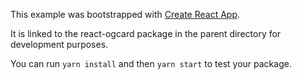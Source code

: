 This example was bootstrapped with [Create React App](https://github.com/facebook/create-react-app).

It is linked to the react-ogcard package in the parent directory for development purposes.

You can run `yarn install` and then `yarn start` to test your package.
